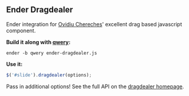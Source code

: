 Ender Dragdealer
-------
Ender integration for [Ovidiu Chereches](http://ovidiu.ch)' excellent drag based javascript component.  
  
__Build it along with [qwery](http://github.com/ded/qwery):__

`ender -b qwery ender-dragdealer.js`

__Use it:__

``` js
$('#slide').dragdealer(options);
```

Pass in additional options! See the full API on the [dragdealer homepage](http://code.ovidiu.ch/dragdealer).